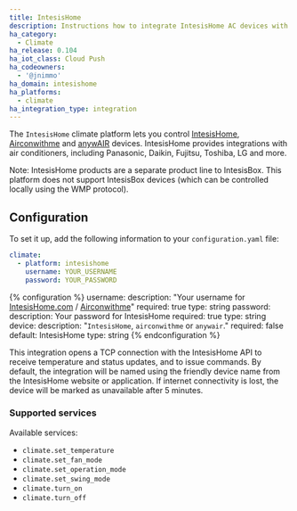 ```yaml
---
title: IntesisHome
description: Instructions how to integrate IntesisHome AC devices with Home Assistant
ha_category:
  - Climate
ha_release: 0.104
ha_iot_class: Cloud Push
ha_codeowners:
  - '@jnimmo'
ha_domain: intesishome
ha_platforms:
  - climate
ha_integration_type: integration
---
```


The `IntesisHome` climate platform lets you control [IntesisHome](https://www.intesishome.com), [Airconwithme](https://airconwithme.com) and [anywAIR](https://www.fujitsugeneral.com.au/anywair) devices. IntesisHome provides integrations with air conditioners, including Panasonic, Daikin, Fujitsu, Toshiba, LG and more.

Note: IntesisHome products are a separate product line to IntesisBox. This platform does not support IntesisBox devices (which can be controlled locally using the WMP protocol).

## Configuration

To set it up, add the following information to your `configuration.yaml` file:

```yaml
climate:
  - platform: intesishome
    username: YOUR_USERNAME
    password: YOUR_PASSWORD
```

{% configuration %}
username:
  description: "Your username for [IntesisHome.com](https://accloud.intesis.com) / [Airconwithme](https://airconwithme.com)"
  required: true
  type: string
password:
  description: Your password for IntesisHome
  required: true
  type: string
device:
  description: "`IntesisHome`, `airconwithme` or `anywair`."
  required: false
  default: IntesisHome
  type: string
{% endconfiguration %}

This integration opens a TCP connection with the IntesisHome API to receive temperature and status updates, and to issue commands.
By default, the integration will be named using the friendly device name from the IntesisHome website or application.
If internet connectivity is lost, the device will be marked as unavailable after 5 minutes.

### Supported services

Available services:

- `climate.set_temperature`
- `climate.set_fan_mode`
- `climate.set_operation_mode`
- `climate.set_swing_mode`
- `climate.turn_on`
- `climate.turn_off`
